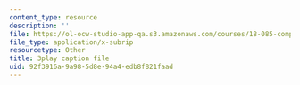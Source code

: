 ```yaml
---
content_type: resource
description: ''
file: https://ol-ocw-studio-app-qa.s3.amazonaws.com/courses/18-085-computational-science-and-engineering-i-fall-2008/92f3916a9a985d8e94a4edb8f821faad_GQbq9G__--Y.vtt
file_type: application/x-subrip
resourcetype: Other
title: 3play caption file
uid: 92f3916a-9a98-5d8e-94a4-edb8f821faad
---
```


